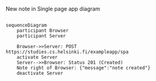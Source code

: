 New note in Single page app diagram

```mermaid

sequenceDiagram
    participant Browser
    participant Server

    Browser->>Server: POST  https://studies.cs.helsinki.fi/exampleapp/spa
    activate Server
    Server-->>Browser: Status 201 (Created)
    Note right of Browser: {"message":"note created"}
    deactivate Server


```

